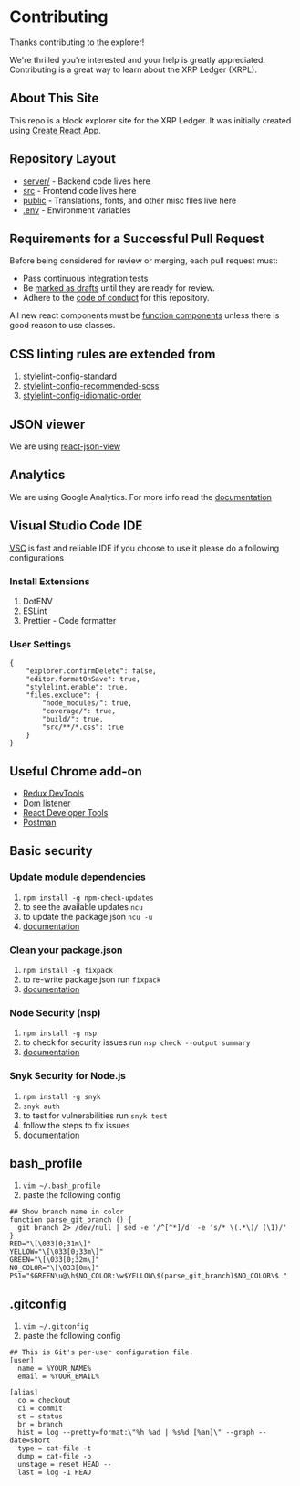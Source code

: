 # Contributing
Thanks contributing to the explorer!

We're thrilled you're interested and your help is greatly appreciated. Contributing is a great way to learn about the XRP Ledger (XRPL).


## About This Site

This repo is a block explorer site for the XRP Ledger. It was initially created using [Create React App](https://reactjs.org/docs/create-a-new-react-app.html).

## Repository Layout

- [server/](server/) - Backend code lives here
- [src](src/) - Frontend code lives here
- [public](public/) - Translations, fonts, and other misc files live here
- [.env](.env.example) - Environment variables

## Requirements for a Successful Pull Request

Before being considered for review or merging, each pull request must:

- Pass continuous integration tests
- Be [marked as drafts](https://github.blog/2019-02-14-introducing-draft-pull-requests/) until they are ready for review.
- Adhere to the [code of conduct](CODE_OF_CONDUCT.md) for this repository.

All new react components must be [function components](https://reactjs.org/docs/components-and-props.html) unless there is good reason to use classes.


## CSS linting rules are extended from

1.  [stylelint-config-standard](https://github.com/stylelint/stylelint-config-standard)
1.  [stylelint-config-recommended-scss](https://github.com/kristerkari/stylelint-config-recommended-scss)
1.  [stylelint-config-idiomatic-order](https://github.com/ream88/stylelint-config-idiomatic-order)

## JSON viewer

We are using [react-json-view](https://github.com/mac-s-g/react-json-view)

## Analytics

We are using Google Analytics. For more info read the [documentation](https://developers.google.com/analytics/devguides/collection/analyticsjs/)

## Visual Studio Code IDE

[VSC](https://code.visualstudio.com/) is fast and reliable IDE if you choose to use it please do a following configurations

### Install Extensions

1.  DotENV
1.  ESLint
1.  Prettier - Code formatter

### User Settings

```
{
    "explorer.confirmDelete": false,
    "editor.formatOnSave": true,
    "stylelint.enable": true,
    "files.exclude": {
        "node_modules/": true,
        "coverage/": true,
        "build/": true,
        "src/**/*.css": true
    }
}
```

## Useful Chrome add-on

* [Redux DevTools](https://chrome.google.com/webstore/detail/redux-devtools/lmhkpmbekcpmknklioeibfkpmmfibljd?hl=en)
* [Dom listener](https://chrome.google.com/webstore/detail/domlistener/jlfdgnlpibogjanomigieemaembjeolj?hl=en)
* [React Developer Tools](https://chrome.google.com/webstore/detail/react-developer-tools/fmkadmapgofadopljbjfkapdkoienihi/related?hl=en)
* [Postman](https://chrome.google.com/webstore/detail/postman/fhbjgbiflinjbdggehcddcbncdddomop/related?hl=en)

## Basic security

### Update module dependencies

1.  `npm install -g npm-check-updates`
1.  to see the available updates `ncu`
1.  to update the package.json `ncu -u`
1.  [documentation](https://www.npmjs.com/package/npm-check-updates)

### Clean your package.json

1.  `npm install -g fixpack`
1.  to re-write package.json run `fixpack`
1.  [documentation](https://www.npmjs.com/package/fixpack)

### Node Security (nsp)

1.  `npm install -g nsp`
1.  to check for security issues run `nsp check --output summary`
1.  [documentation](https://www.npmjs.com/package/nsp)

### Snyk Security for Node.js

1.  `npm install -g snyk`
1.  `snyk auth`
1.  to test for vulnerabilities run `snyk test`
1.  follow the steps to fix issues
1.  [documentation](https://snyk.io/)

## bash_profile

1.  `vim ~/.bash_profile`
1.  paste the following config

```
## Show branch name in color
function parse_git_branch () {
  git branch 2> /dev/null | sed -e '/^[^*]/d' -e 's/* \(.*\)/ (\1)/'
}
RED="\[\033[0;31m\]"
YELLOW="\[\033[0;33m\]"
GREEN="\[\033[0;32m\]"
NO_COLOR="\[\033[0m\]"
PS1="$GREEN\u@\h$NO_COLOR:\w$YELLOW\$(parse_git_branch)$NO_COLOR\$ "
```

## .gitconfig

1.  `vim ~/.gitconfig`
1.  paste the following config

```
## This is Git's per-user configuration file.
[user]
  name = %YOUR_NAME%
  email = %YOUR_EMAIL%

[alias]
  co = checkout
  ci = commit
  st = status
  br = branch
  hist = log --pretty=format:\"%h %ad | %s%d [%an]\" --graph --date=short
  type = cat-file -t
  dump = cat-file -p
  unstage = reset HEAD --
  last = log -1 HEAD
```
